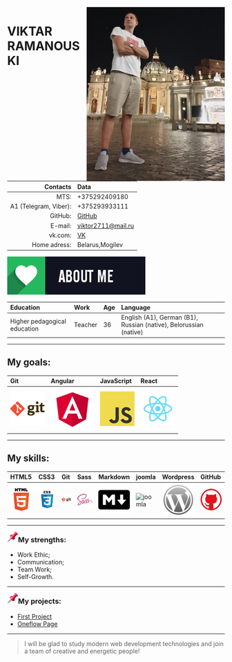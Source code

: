 <img align="right" alt="my photo" src="https://github.com/vitek2711/vitek2711/blob/main/images/vitek2711.jpg?raw=true" width="320">

# **VIKTAR RAMANOUSKI**
|Contacts|Data|
|-----:|:-----|
|MTS:| +375292409180|
|A1 (Telegram, Viber):| +375293933111|
|GitHub:|[GitHub](https://github.com/vitek2711)|
|E-mail:| viktor2711@mail.ru|
|vk.com:| [VK](https://vk.com/viktor_vitek_romanowski) |
|Home adress:|Belarus,Mogilev|

![image](images/aboutme.png)

|**Education**|**Work**|**Age**|**Language**|
|:-----|:-----|:-----|:-----|
|Higher pedagogical education|Teacher|36|English (A1), German (B1), Russian (native), Belorussian (native)|

***
## **My goals:**
|**Git**|**Angular**|**JavaScript**|**React**|
|:-----|:-----|:-----|:-----|
|<img alt="git" src="https://raw.githubusercontent.com/github/explore/80688e429a7d4ef2fca1e82350fe8e3517d3494d/topics/git/git.png" width="80">|<img alt="angular" src="https://raw.githubusercontent.com/github/explore/80688e429a7d4ef2fca1e82350fe8e3517d3494d/topics/angular/angular.png" width="100">|<img alt="javascript" src="https://raw.githubusercontent.com/github/explore/80688e429a7d4ef2fca1e82350fe8e3517d3494d/topics/javascript/javascript.png" width="80">|<img alt="react" src="https://raw.githubusercontent.com/github/explore/80688e429a7d4ef2fca1e82350fe8e3517d3494d/topics/react/react.png" width="80">


***
## **My skills:**

|**HTML5**|**CSS3**|**Git**|**Sass**|**Markdown**|**joomla**|**Wordpress**|**GitHub**|
|:-----|:-----|:-----|:-----|:-----|:-----|:-----|:-----|
|<img alt="html5" src="https://raw.githubusercontent.com/github/explore/80688e429a7d4ef2fca1e82350fe8e3517d3494d/topics/html/html.png" width="80">|<img alt="css" src="https://raw.githubusercontent.com/github/explore/80688e429a7d4ef2fca1e82350fe8e3517d3494d/topics/css/css.png" width="80">|<img alt="git" src="https://raw.githubusercontent.com/github/explore/80688e429a7d4ef2fca1e82350fe8e3517d3494d/topics/git/git.png" width="80">|<img alt="sass" src="https://raw.githubusercontent.com/github/explore/80688e429a7d4ef2fca1e82350fe8e3517d3494d/topics/sass/sass.png" width="80">|<img alt="markdown" src="https://raw.githubusercontent.com/github/explore/80688e429a7d4ef2fca1e82350fe8e3517d3494d/topics/markdown/markdown.png" width="80">|<img alt="joomla" src="https://cdn.joomla.org/images/Joomla_logo.png" width="50">|<img alt="wordpress" src="https://github.com/vitek2711/vitek2711/blob/main/images/Wordpress.png?raw=trueg" width="80">|<img alt="github" src="https://github.com/vitek2711/vitek2711/blob/main/images/github.png?raw=true" width="85">|

***
<img align="left" alt="my photo" src="https://github.com/vitek2711/vitek2711/blob/main/images/1f4cc.png?raw=true" width="25">

### **My strengths:**
* Work Ethic;
* Communication;
* Team Work;
* Self-Growth.

***

<img align="left" alt="my photo" src="https://github.com/vitek2711/vitek2711/blob/main/images/1f4cc.png?raw=true" width="25">

### **My projects:**

* [First Project](https://vitek2711.github.io/firstproject/)
* [Oneflow Page](https://vitek2711.github.io/oneflow/)

***
>I will be glad to study modern web development technologies and join a team of creative and energetic people!























